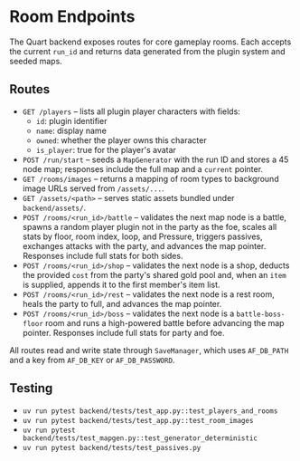 # Room Endpoints

The Quart backend exposes routes for core gameplay rooms. Each accepts the
current `run_id` and returns data generated from the plugin system and seeded
maps.

## Routes

- `GET /players` – lists all plugin player characters with fields:
  - `id`: plugin identifier
  - `name`: display name
  - `owned`: whether the player owns this character
  - `is_player`: true for the player's avatar
- `POST /run/start` – seeds a `MapGenerator` with the run ID and stores a 45
  node map; responses include the full map and a `current` pointer.
- `GET /rooms/images` – returns a mapping of room types to background image URLs
  served from `/assets/...`.
- `GET /assets/<path>` – serves static assets bundled under `backend/assets/`.
- `POST /rooms/<run_id>/battle` – validates the next map node is a battle,
  spawns a random player plugin not in the party as the foe, scales all stats by
  floor, room index, loop, and Pressure, triggers passives, exchanges attacks with
  the party, and advances the map pointer. Responses include full stats for both
  sides.
- `POST /rooms/<run_id>/shop` – validates the next node is a shop, deducts the
  provided `cost` from the party's shared gold pool and, when an `item` is
  supplied, appends it to the first member's item list.
- `POST /rooms/<run_id>/rest` – validates the next node is a rest room, heals
  the party to full, and advances the map pointer.
- `POST /rooms/<run_id>/boss` – validates the next node is a `battle-boss-floor`
  room and runs a high-powered battle before advancing the map pointer. Responses
  include full stats for party and foe.

All routes read and write state through `SaveManager`, which uses `AF_DB_PATH`
and a key from `AF_DB_KEY` or `AF_DB_PASSWORD`.

## Testing
- `uv run pytest backend/tests/test_app.py::test_players_and_rooms`
- `uv run pytest backend/tests/test_app.py::test_room_images`
- `uv run pytest backend/tests/test_mapgen.py::test_generator_deterministic`
- `uv run pytest backend/tests/test_passives.py`
